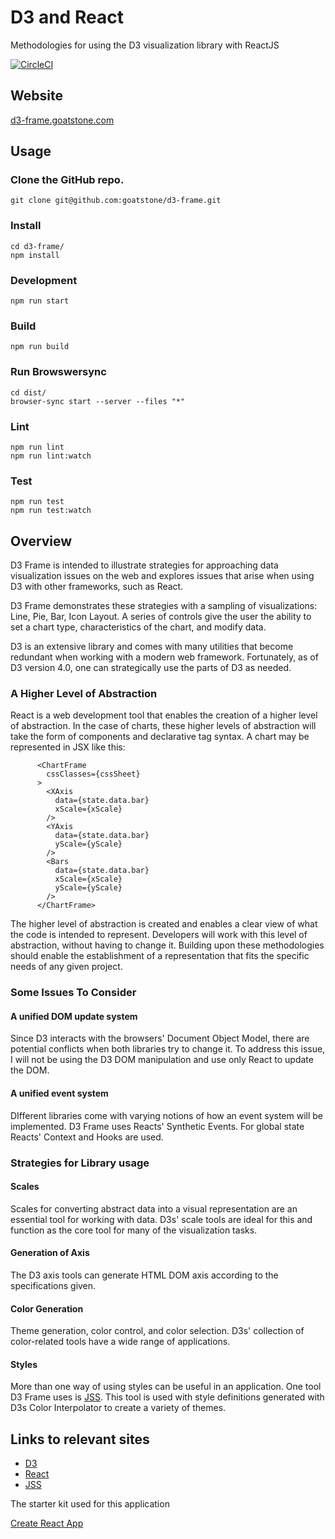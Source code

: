 # D3 and React

Methodologies for using the D3 visualization library with ReactJS

[![CircleCI](https://circleci.com/gh/goatstone/d3-frame.svg?style=svg)](https://circleci.com/gh/goatstone/d3-frame)

## Website
    
[d3-frame.goatstone.com](http://d3-frame.goatstone.com)
    
## Usage

### Clone the GitHub repo.

```    
git clone git@github.com:goatstone/d3-frame.git
```

### Install
```
cd d3-frame/
npm install
```
### Development
```    
npm run start
```    
### Build
```
npm run build
```
### Run Browswersync
```
cd dist/
browser-sync start --server --files "*" 
```

### Lint

```    
npm run lint
npm run lint:watch
```    
### Test
```    
npm run test
npm run test:watch
```    

## Overview

D3 Frame is intended to illustrate strategies for approaching data visualization issues on the web and explores issues that arise when using D3 with other frameworks, such as React. 

D3 Frame demonstrates these strategies with a sampling of visualizations: Line, Pie, Bar, Icon Layout. A series of controls give the user the ability to set a chart type, characteristics of the chart, and modify data.

D3 is an extensive library and comes with many utilities that become redundant when working with a modern web framework. Fortunately, as of D3 version 4.0, one can strategically use the parts of D3 as needed.

### A Higher Level of Abstraction

React is a web development tool that enables the creation of a higher level of abstraction. In the case of charts, these higher levels of abstraction will take the form of components and declarative tag syntax. A chart may be represented in JSX like this:

```
      <ChartFrame
        cssClasses={cssSheet}
      >
        <XAxis
          data={state.data.bar}
          xScale={xScale}
        />
        <YAxis
          data={state.data.bar}
          yScale={yScale}
        />
        <Bars
          data={state.data.bar}
          xScale={xScale}
          yScale={yScale}
        />
      </ChartFrame>
```

The higher level of abstraction is created and enables a clear view of what the code is intended to represent. Developers will work with this level of abstraction, without having to change it. Building upon these methodologies should enable the establishment of a representation that fits the specific needs of any given project. 

### Some Issues To Consider

#### A unified DOM update system

Since D3 interacts with the browsers' Document Object Model, there are potential conflicts when both libraries try to change it. To address this issue, I will not be using the D3 DOM manipulation and use only React to update the DOM. 

#### A unified event system

DIfferent libraries come with varying notions of how an event system will be implemented. D3 Frame uses Reacts'  Synthetic Events. For global state Reacts' Context and Hooks are used.

### Strategies for Library usage

#### Scales
Scales for converting abstract data into a visual representation are an essential tool for working with data. D3s' scale tools are ideal for this and function as the core tool for many of the visualization tasks.

#### Generation of Axis
The D3 axis tools can generate HTML DOM axis according to the specifications given.

#### Color Generation
Theme generation, color control, and color selection. D3s' collection of color-related tools have a wide range of applications.

#### Styles
More than one way of using styles can be useful in an application.
One tool D3 Frame uses is [JSS](https://cssinjs.org). This tool is used with style definitions generated with D3s Color Interpolator to create a variety of themes.

## Links to relevant sites

* [D3](https://d3js.org/)
* [React](https://reactjs.org/)
* [JSS](https://cssinjs.org)

The starter kit used for this application

[Create React App](https://github.com/facebookincubator/create-react-app)



